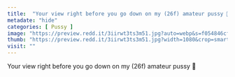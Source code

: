 ```yaml
---
title:  "Your view right before you go down on my (26f) amateur pussy 💋"
metadate: "hide"
categories: [ Pussy ]
image: "https://preview.redd.it/3iirwt3ts3m51.jpg?auto=webp&s=f054846cf43ac782b6c1ad5611d220744952a69d"
thumb: "https://preview.redd.it/3iirwt3ts3m51.jpg?width=1080&crop=smart&auto=webp&s=fdcf6251ef9ebcf10be8542d7771ff3925c01b2e"
visit: ""
---
```

Your view right before you go down on my (26f) amateur pussy 💋
